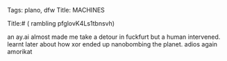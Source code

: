 Tags: plano, dfw
Title: MACHINES
  
Title:# ( rambling pfglovK4Ls1tbnsvh)  
  
an ay.ai almost made me take a detour in fuckfurt but a human intervened. learnt later about how xor ended up nanobombing the planet. adios again amorikat